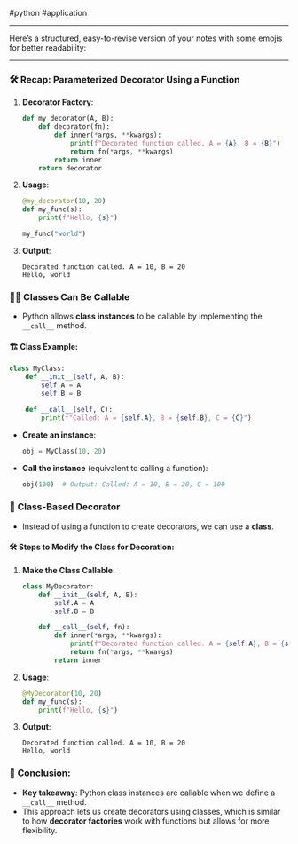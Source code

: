 #python #application 

---
Here’s a structured, easy-to-revise version of your notes with some emojis for better readability:

---
### 🛠️ **Recap: Parameterized Decorator Using a Function**
1. **Decorator Factory**: 
   ```python
   def my_decorator(A, B):
       def decorator(fn):
           def inner(*args, **kwargs):
               print(f"Decorated function called. A = {A}, B = {B}")
               return fn(*args, **kwargs)
           return inner
       return decorator
   ```

2. **Usage**:
   ```python
   @my_decorator(10, 20)
   def my_func(s):
       print(f"Hello, {s}")

   my_func("world")
   ```

3. **Output**:
   ```
   Decorated function called. A = 10, B = 20
   Hello, world
   ```

### 🧑‍💻 **Classes Can Be Callable**
- Python allows **class instances** to be callable by implementing the `__call__` method.
  
#### 🏗️ **Class Example**:
```python
class MyClass:
    def __init__(self, A, B):
        self.A = A
        self.B = B

    def __call__(self, C):
        print(f"Called: A = {self.A}, B = {self.B}, C = {C}")
```

- **Create an instance**:
  ```python
  obj = MyClass(10, 20)
  ```

- **Call the instance** (equivalent to calling a function):
  ```python
  obj(100)  # Output: Called: A = 10, B = 20, C = 100
  ```

### 🔄 **Class-Based Decorator**
- Instead of using a function to create decorators, we can use a **class**.

#### 🛠️ **Steps to Modify the Class for Decoration**:
1. **Make the Class Callable**:
   ```python
   class MyDecorator:
       def __init__(self, A, B):
           self.A = A
           self.B = B

       def __call__(self, fn):
           def inner(*args, **kwargs):
               print(f"Decorated function called. A = {self.A}, B = {self.B}")
               return fn(*args, **kwargs)
           return inner
   ```

2. **Usage**:
   ```python
   @MyDecorator(10, 20)
   def my_func(s):
       print(f"Hello, {s}")
   ```

3. **Output**:
   ```
   Decorated function called. A = 10, B = 20
   Hello, world
   ```

### 🚀 **Conclusion**:
- **Key takeaway**: Python class instances are callable when we define a `__call__` method.
- This approach lets us create decorators using classes, which is similar to how **decorator factories** work with functions but allows for more flexibility.